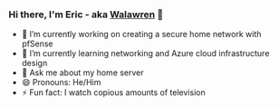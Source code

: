 ### Hi there, I'm Eric - aka [Walawren](https://github.com/Walawren) 👋

- 🔭 I’m currently working on creating a secure home network with pfSense
- 🌱 I’m currently learning networking and Azure cloud infrastructure design
- 💬 Ask me about my home server
- 😄 Pronouns: He/Him
- ⚡ Fun fact: I watch copious amounts of television

<!--
**ecarlson94/ecarlson94** is a ✨ _special_ ✨ repository because its `README.md` (this file) appears on your GitHub profile.

-->
